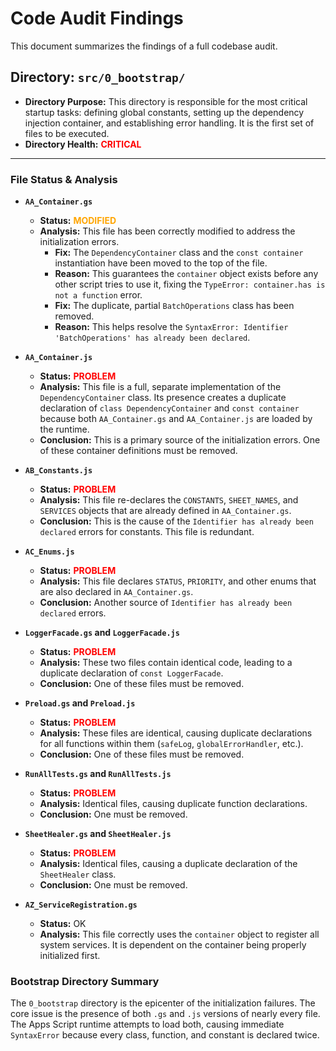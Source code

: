 # Code Audit Findings

This document summarizes the findings of a full codebase audit.

## Directory: `src/0_bootstrap/`

*   **Directory Purpose:** This directory is responsible for the most critical startup tasks: defining global constants, setting up the dependency injection container, and establishing error handling. It is the first set of files to be executed.
*   **Directory Health:** <span style="color:red">**CRITICAL**</span>

---

### File Status & Analysis

*   **`AA_Container.gs`**
    *   **Status:** <span style="color:orange">**MODIFIED**</span>
    *   **Analysis:** This file has been correctly modified to address the initialization errors.
        *   **Fix:** The `DependencyContainer` class and the `const container` instantiation have been moved to the top of the file.
        *   **Reason:** This guarantees the `container` object exists before any other script tries to use it, fixing the `TypeError: container.has is not a function` error.
        *   **Fix:** The duplicate, partial `BatchOperations` class has been removed.
        *   **Reason:** This helps resolve the `SyntaxError: Identifier 'BatchOperations' has already been declared`.

*   **`AA_Container.js`**
    *   **Status:** <span style="color:red">**PROBLEM**</span>
    *   **Analysis:** This file is a full, separate implementation of the `DependencyContainer` class. Its presence creates a duplicate declaration of `class DependencyContainer` and `const container` because both `AA_Container.gs` and `AA_Container.js` are loaded by the runtime.
    *   **Conclusion:** This is a primary source of the initialization errors. One of these container definitions must be removed.

*   **`AB_Constants.js`**
    *   **Status:** <span style="color:red">**PROBLEM**</span>
    *   **Analysis:** This file re-declares the `CONSTANTS`, `SHEET_NAMES`, and `SERVICES` objects that are already defined in `AA_Container.gs`.
    *   **Conclusion:** This is the cause of the `Identifier has already been declared` errors for constants. This file is redundant.

*   **`AC_Enums.js`**
    *   **Status:** <span style="color:red">**PROBLEM**</span>
    *   **Analysis:** This file declares `STATUS`, `PRIORITY`, and other enums that are also declared in `AA_Container.gs`.
    *   **Conclusion:** Another source of `Identifier has already been declared` errors.

*   **`LoggerFacade.gs` and `LoggerFacade.js`**
    *   **Status:** <span style="color:red">**PROBLEM**</span>
    *   **Analysis:** These two files contain identical code, leading to a duplicate declaration of `const LoggerFacade`.
    *   **Conclusion:** One of these files must be removed.

*   **`Preload.gs` and `Preload.js`**
    *   **Status:** <span style="color:red">**PROBLEM**</span>
    *   **Analysis:** These files are identical, causing duplicate declarations for all functions within them (`safeLog`, `globalErrorHandler`, etc.).
    *   **Conclusion:** One of these files must be removed.

*   **`RunAllTests.gs` and `RunAllTests.js`**
    *   **Status:** <span style="color:red">**PROBLEM**</span>
    *   **Analysis:** Identical files, causing duplicate function declarations.
    *   **Conclusion:** One must be removed.

*   **`SheetHealer.gs` and `SheetHealer.js`**
    *   **Status:** <span style="color:red">**PROBLEM**</span>
    *   **Analysis:** Identical files, causing a duplicate declaration of the `SheetHealer` class.
    *   **Conclusion:** One must be removed.

*   **`AZ_ServiceRegistration.gs`**
    *   **Status:** OK
    *   **Analysis:** This file correctly uses the `container` object to register all system services. It is dependent on the container being properly initialized first.

### Bootstrap Directory Summary

The `0_bootstrap` directory is the epicenter of the initialization failures. The core issue is the presence of both `.gs` and `.js` versions of nearly every file. The Apps Script runtime attempts to load both, causing immediate `SyntaxError` because every class, function, and constant is declared twice.
